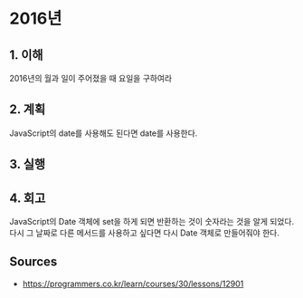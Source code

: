 # 2016년

## 1. 이해

2016년의 월과 일이 주어졌을 때 요일을 구하여라

## 2. 계획

JavaScript의 date를 사용해도 된다면 date를 사용한다.

## 3. 실행

## 4. 회고

JavaScript의 Date 객체에 set을 하게 되면 반환하는 것이 숫자라는 것을 알게 되었다. 다시 그 날짜로 다른 메서드를 사용하고 싶다면 다시 Date 객체로 만들어줘야 한다.

## Sources

* <https://programmers.co.kr/learn/courses/30/lessons/12901>